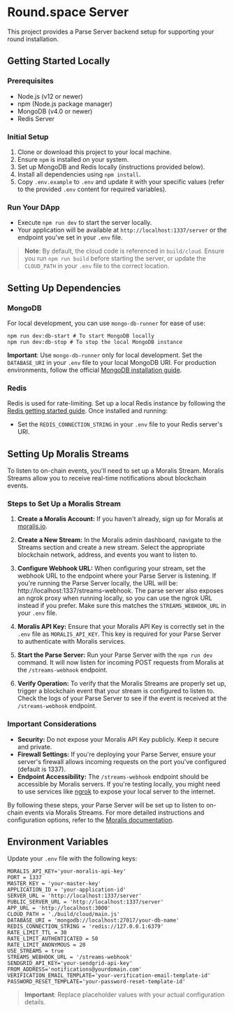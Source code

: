 # Round.space Server

This project provides a Parse Server backend setup for supporting your round installation.
## Getting Started Locally
### Prerequisites
- Node.js (v12 or newer)
- npm (Node.js package manager)
- MongoDB (v4.0 or newer)
- Redis Server
### Initial Setup
1. Clone or download this project to your local machine.
2. Ensure `npm` is installed on your system.
3. Set up MongoDB and Redis locally (instructions provided below).
4. Install all dependencies using `npm install`.
5. Copy `.env.example` to `.env` and update it with your specific values (refer to the provided `.env`
content for required variables).
### Run Your DApp
- Execute `npm run dev` to start the server locally.
- Your application will be available at `http://localhost:1337/server` or the endpoint you've set in your
`.env` file.
> **Note**: By default, the cloud code is referenced in `build/cloud`. Ensure you run `npm run build` before starting the server, or update the `CLOUD_PATH` in your `.env` file to the
correct location.
## Setting Up Dependencies
### MongoDB
For local development, you can use `mongo-db-runner` for ease of use:
```
npm run dev:db-start # To start MongoDB locally
npm run dev:db-stop # To stop the local MongoDB instance
```
**Important**: Use `mongo-db-runner` only for local development. Set the `DATABASE_URI` in your
`.env` file to your local MongoDB URI.
For production environments, follow the official [MongoDB installation
guide](https://www.mongodb.com/docs/manual/installation/).
### Redis
Redis is used for rate-limiting. Set up a local Redis instance by following the [Redis getting started
guide](https://redis.io/docs/getting-started/). Once installed and running:
- Set the `REDIS_CONNECTION_STRING` in your `.env` file to your Redis server's URI.

## Setting Up Moralis Streams

To listen to on-chain events, you'll need to set up a Moralis Stream. Moralis Streams allow you to receive real-time notifications about blockchain events.

### Steps to Set Up a Moralis Stream

1. **Create a Moralis Account:** If you haven't already, sign up for Moralis at [moralis.io](https://moralis.io/).

2. **Create a New Stream:** In the Moralis admin dashboard, navigate to the Streams section and create a new stream. Select the appropriate blockchain network, address, and events you want to listen to.

3. **Configure Webhook URL:** When configuring your stream, set the webhook URL to the endpoint where your Parse Server is listening. If you're running the Parse Server locally, the URL will be: http://localhost:1337/streams-webhook. The parse server also exposes an ngrok proxy when running locally, so you can use the ngrok URL instead if you prefer. Make sure this matches the `STREAMS_WEBHOOK_URL` in your `.env` file.

4. **Moralis API Key:** Ensure that your Moralis API Key is correctly set in the `.env` file as `MORALIS_API_KEY`. This key is required for your Parse Server to authenticate with Moralis services.

5. **Start the Parse Server:** Run your Parse Server with the `npm run dev` command. It will now listen for incoming POST requests from Moralis at the `/streams-webhook` endpoint.

6. **Verify Operation:** To verify that the Moralis Streams are properly set up, trigger a blockchain event that your stream is configured to listen to. Check the logs of your Parse Server to see if the event is received at the `/streams-webhook` endpoint.

### Important Considerations

- **Security:** Do not expose your Moralis API Key publicly. Keep it secure and private.
- **Firewall Settings:** If you're deploying your Parse Server, ensure your server's firewall allows incoming requests on the port you've configured (default is 1337).
- **Endpoint Accessibility:** The `/streams-webhook` endpoint should be accessible by Moralis servers. If you're testing locally, you might need to use services like [ngrok](https://ngrok.com/) to expose your local server to the internet.

By following these steps, your Parse Server will be set up to listen to on-chain events via Moralis Streams. For more detailed instructions and configuration options, refer to the [Moralis documentation](https://docs.moralis.io/).


## Environment Variables
Update your `.env` file with the following keys:
```
MORALIS_API_KEY='your-moralis-api-key'
PORT = 1337
MASTER_KEY = 'your-master-key'
APPLICATION_ID = 'your-application-id'
SERVER_URL = 'http://localhost:1337/server'
PUBLIC_SERVER_URL = 'http://localhost:1337/server'
APP_URL = 'http://localhost:3000'
CLOUD_PATH = './build/cloud/main.js'
DATABASE_URI = 'mongodb://localhost:27017/your-db-name'
REDIS_CONNECTION_STRING = 'redis://127.0.0.1:6379'
RATE_LIMIT_TTL = 30
RATE_LIMIT_AUTHENTICATED = 50
RATE_LIMIT_ANONYMOUS = 20
USE_STREAMS = true
STREAMS_WEBHOOK_URL = '/streams-webhook'
SENDGRID_API_KEY='your-sendgrid-api-key'
FROM_ADDRESS='notifications@yourdomain.com'
VERIFICATION_EMAIL_TEMPLATE='your-verification-email-template-id'
PASSWORD_RESET_TEMPLATE='your-password-reset-template-id'
```
> **Important**: Replace placeholder values with your actual configuration details.
